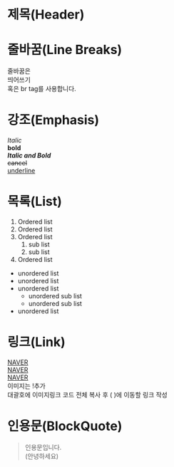 # 제목(Header)

# 줄바꿈(Line Breaks)

줄바꿈은  
띄어쓰기  
혹은 br tag를 사용합니다.

# 강조(Emphasis)

_Italic_  
**bold**  
**_Italic and Bold_**  
~~cancel~~  
<u>underline</u>

# 목록(List)

1. Ordered list
2. Ordered list
3. Ordered list
   1. sub list
   1. sub list
4. Ordered list

- unordered list
- unordered list
- unordered list
  - unordered sub list
  - unordered sub list
- unordered list

# 링크(Link)

<a href="https://naver.com">NAVER</a>  
[NAVER](https://naver.com)  
[NAVER](https://naver.com "NAVER로 이동")  
이미지는 !추가  
대괄호에 이미지링크 코드 전체 복사 후 ( )에 이동할 링크 작성

# 인용문(BlockQuote)

> 인용문입니다.  
> (안녕하세요)
